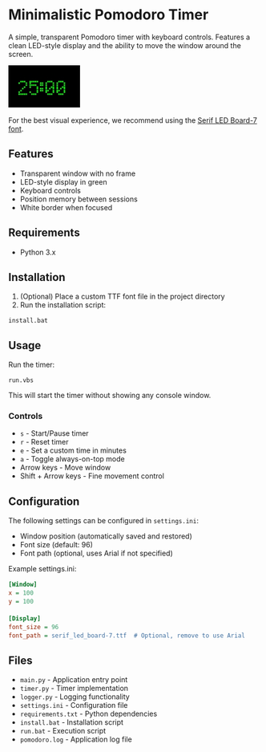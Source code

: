 # Minimalistic Pomodoro Timer

A simple, transparent Pomodoro timer with keyboard controls. Features a clean LED-style display and the ability to move the window around the screen.

![Screenshot](media/screenshot.jpg)

For the best visual experience, we recommend using the [Serif LED Board-7 font](https://www.1001freefonts.com/de/serif-led-board-7.font).

## Features

- Transparent window with no frame
- LED-style display in green
- Keyboard controls
- Position memory between sessions
- White border when focused

## Requirements

- Python 3.x

## Installation

1. (Optional) Place a custom TTF font file in the project directory
2. Run the installation script:

```
install.bat
```

## Usage

Run the timer:

```
run.vbs
```

This will start the timer without showing any console window.

### Controls

- `s` - Start/Pause timer
- `r` - Reset timer
- `e` - Set a custom time in minutes
- `a` - Toggle always-on-top mode
- Arrow keys - Move window
- Shift + Arrow keys - Fine movement control

## Configuration

The following settings can be configured in `settings.ini`:

- Window position (automatically saved and restored)
- Font size (default: 96)
- Font path (optional, uses Arial if not specified)

Example settings.ini:

```ini
[Window]
x = 100
y = 100

[Display]
font_size = 96
font_path = serif_led_board-7.ttf  # Optional, remove to use Arial
```

## Files

- `main.py` - Application entry point
- `timer.py` - Timer implementation
- `logger.py` - Logging functionality
- `settings.ini` - Configuration file
- `requirements.txt` - Python dependencies
- `install.bat` - Installation script
- `run.bat` - Execution script
- `pomodoro.log` - Application log file
